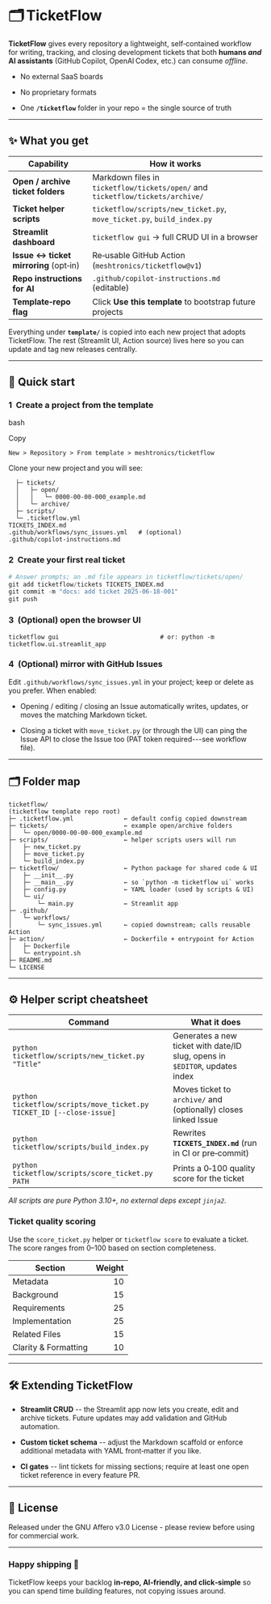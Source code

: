 <!--
README.md  —  TicketFlow
-------------------------------------------------------------------------------
Starter, AI‑friendly ticketing & backlog system you can drop into any project
via “Use this template” on GitHub.
-->

🗂️ TicketFlow
==============

**TicketFlow** gives every repository a lightweight, self‑contained workflow for writing, tracking, and closing development tickets that both **humans *and* AI assistants** (GitHub Copilot, OpenAI Codex, etc.) can consume *offline*.

-   No external SaaS boards

-   No proprietary formats

-   One **`/ticketflow`** folder in your repo = the single source of truth

* * * * *

✨ What you get
--------------

| Capability | How it works |
| --- | --- |
| **Open / archive ticket folders** | Markdown files in `ticketflow/tickets/open/` and `ticketflow/tickets/archive/` |
| **Ticket helper scripts** | `ticketflow/scripts/new_ticket.py`, `move_ticket.py`, `build_index.py` |
| **Streamlit dashboard** | `ticketflow gui` → full CRUD UI in a browser |
| **Issue ↔ ticket mirroring** (opt‑in) | Re‑usable GitHub Action (`meshtronics/ticketflow@v1`) |
| **Repo instructions for AI** | `.github/copilot-instructions.md` (editable) |
| **Template‑repo flag** | Click **Use this template** to bootstrap future projects |

Everything under **`template/`** is copied into each new project that adopts TicketFlow. The rest (Streamlit UI, Action source) lives here so you can update and tag new releases centrally.

* * * * *

🚀 Quick start
--------------

### 1  Create a project from the template

bash

Copy

```# GitHub UI
New > Repository > From template > meshtronics/ticketflow
```

Clone your new project and you will see:

```ticketflow/
  ├─ tickets/
  │   ├─ open/
  │   │   └─ 0000-00-00-000_example.md
  │   └─ archive/
  ├─ scripts/
  └─ .ticketflow.yml
TICKETS_INDEX.md
.github/workflows/sync_issues.yml   # (optional)
.github/copilot-instructions.md
```

### 2  Create your first real ticket

```python ticketflow/scripts/new_ticket.py "Implement profile engine"
# Answer prompts; an .md file appears in ticketflow/tickets/open/
git add ticketflow/tickets TICKETS_INDEX.md
git commit -m "docs: add ticket 2025‑06‑18‑001"
git push
```

### 3  (Optional) open the browser UI

```pip install streamlit pydantic            # once per machine
ticketflow gui                            # or: python -m ticketflow.ui.streamlit_app
```

### 4  (Optional) mirror with GitHub Issues

Edit `.github/workflows/sync_issues.yml` in your project; keep or delete as you prefer. When enabled:

-   Opening / editing / closing an Issue automatically writes, updates, or moves the matching Markdown ticket.

-   Closing a ticket with `move_ticket.py` (or through the UI) can ping the Issue API to close the Issue too (PAT token required---see workflow file).

* * * * *

🗂️ Folder map
--------------

```
ticketflow/
(ticketflow template repo root)
├─ .ticketflow.yml              ← default config copied downstream
├─ tickets/                     ← example open/archive folders
│   └─ open/0000-00-00-000_example.md
├─ scripts/                     ← helper scripts users will run
│   ├─ new_ticket.py
│   ├─ move_ticket.py
│   └─ build_index.py
├─ ticketflow/                  ← Python package for shared code & UI
│   ├─ __init__.py
│   ├─ __main__.py              ← so `python -m ticketflow ui` works
│   ├─ config.py                ← YAML loader (used by scripts & UI)
│   └─ ui/
│       └─ main.py              ← Streamlit app
├─ .github/
│   └─ workflows/
│       └─ sync_issues.yml      ← copied downstream; calls reusable Action
├─ action/                      ← Dockerfile + entrypoint for Action
│   ├─ Dockerfile
│   └─ entrypoint.sh
├─ README.md
└─ LICENSE

 ```

* * * * *

⚙️ Helper script cheatsheet
---------------------------

| Command | What it does |
| --- | --- |
| `python ticketflow/scripts/new_ticket.py "Title"` | Generates a new ticket with date/ID slug, opens in `$EDITOR`, updates index |
| `python ticketflow/scripts/move_ticket.py TICKET_ID [--close-issue]` | Moves ticket to `archive/` and (optionally) closes linked Issue |
| `python ticketflow/scripts/build_index.py` | Rewrites **`TICKETS_INDEX.md`** (run in CI or pre‑commit) |
| `python ticketflow/scripts/score_ticket.py PATH` | Prints a 0‑100 quality score for the ticket |

*All scripts are pure Python 3.10+, no external deps except `jinja2`.*

### Ticket quality scoring

Use the `score_ticket.py` helper or `ticketflow score` to evaluate a ticket. The
score ranges from 0–100 based on section completeness.

| Section | Weight |
|---------|-------:|
| Metadata | 10 |
| Background | 15 |
| Requirements | 25 |
| Implementation | 25 |
| Related Files | 15 |
| Clarity & Formatting | 10 |

* * * * *

🛠️ Extending TicketFlow
------------------------

-   **Streamlit CRUD** -- the Streamlit app now lets you create, edit and archive tickets. Future updates may add validation and GitHub automation.

-   **Custom ticket schema** -- adjust the Markdown scaffold or enforce additional metadata with YAML front‑matter if you like.

-   **CI gates** -- lint tickets for missing sections; require at least one open ticket reference in every feature PR.

* * * * *

📄 License
----------

Released under the GNU Affero v3.0 License - please review before using for commercial work.

* * * * *

### Happy shipping 🚢

TicketFlow keeps your backlog **in‑repo, AI‑friendly, and click‑simple** so you can spend time building features, not copying issues around.
